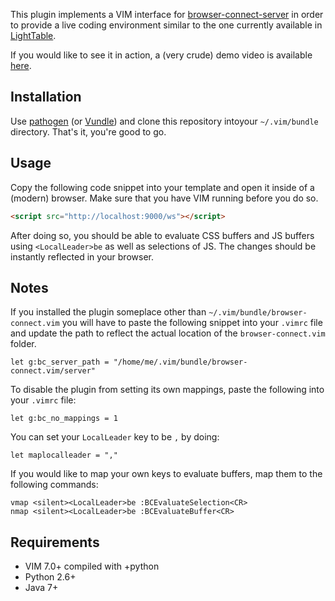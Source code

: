 This plugin implements a VIM interface for [browser-connect-server][2]
in order to provide a live coding environment similar to the one
currently available in [LightTable][3].

If you would like to see it in action, a (very crude) demo video is
available [here][4].

Installation
------------

Use [pathogen][1] (or [Vundle][5]) and clone this repository intoyour
`~/.vim/bundle` directory. That's it, you're good to go.

Usage
-----

Copy the following code snippet into your template and open it inside
of a (modern) browser. Make sure that you have VIM running before you
do so.

```html
<script src="http://localhost:9000/ws"></script>
```

After doing so, you should be able to evaluate CSS buffers and JS
buffers using `<LocalLeader>be` as well as selections of JS. The changes should be
instantly reflected in your browser.

Notes
-----

If you installed the plugin someplace other than
`~/.vim/bundle/browser-connect.vim` you will have to paste the
following snippet into your `.vimrc` file and update the path to
reflect the actual location of the `browser-connect.vim` folder.

```vim
let g:bc_server_path = "/home/me/.vim/bundle/browser-connect.vim/server"
```

To disable the plugin from setting its own mappings, paste the
following into your `.vimrc` file:

```vim
let g:bc_no_mappings = 1
```

You can set your `LocalLeader` key to be `,` by doing:

```vim
let maplocalleader = ","
```

If you would like to map your own keys to evaluate buffers, map them to
the following commands:

```vim
vmap <silent><LocalLeader>be :BCEvaluateSelection<CR>
nmap <silent><LocalLeader>be :BCEvaluateBuffer<CR>
```

Requirements
------------

* VIM 7.0+ compiled with +python
* Python 2.6+
* Java 7+

[1]: https://github.com/tpope/vim-pathogen
[2]: https://github.com/Bogdanp/browser-connect-server
[3]: http://www.lighttable.com/
[4]: http://www.youtube.com/watch?v=Sq-zTpxStBc
[5]: https://github.com/gmarik/vundle
